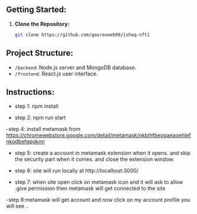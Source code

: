 ## Getting Started:

1.  **Clone the Repository:**

    ```bash
    git clone https://github.com/gauravweb98/ishaq-nft1
    ```

## Project Structure:

- `/backend`: Node.js server and MongoDB database.
- `/frontend`: React.js user interface.

## Instructions:

- step 1: npm install

- step 2: npm run start

-step 4: install metamask from https://chromewebstore.google.com/detail/metamask/nkbihfbeogaeaoehlefnkodbefgpgknn

- step 5: create a account in metamask extension when it opens. and skip the security part when it comes. and close the extension window.

- step 6: site will run locally at http://localhost:3000/

- step 7: when site open click on metamask icon and it will ask to allow .give permission then metamask will get connected to the site

-step 8:metamask will get account and now click on my account profile you will see ..
